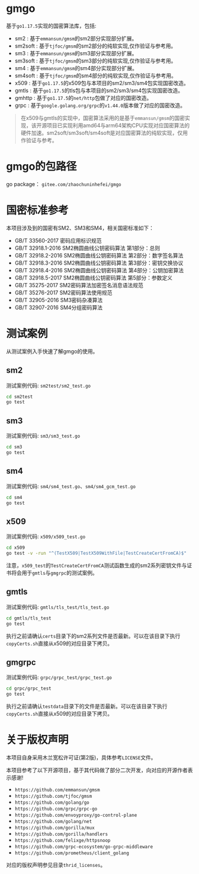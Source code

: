 gmgo
================
基于`go1.17.5`实现的国密算法库，包括:
- sm2 : 基于`emmansun/gmsm`的sm2部分实现部分扩展。
- sm2soft : 基于`tjfoc/gmsm`的sm2部分的纯软实现,仅作验证与参考用。
- sm3 : 基于`emmansun/gmsm`的sm3部分实现部分扩展。
- sm3soft : 基于`tjfoc/gmsm`的sm3部分的纯软实现,仅作验证与参考用。
- sm4 : 基于`emmansun/gmsm`的sm4部分实现部分扩展。
- sm4soft : 基于`tjfoc/gmsm`的sm4部分的纯软实现,仅作验证与参考用。
- x509 : 基于`go1.17.5`的x509包与本项目的sm2/sm3/sm4包实现国密改造。
- gmtls : 基于`go1.17.5`的tls包与本项目的sm2/sm3/sm4包实现国密改造。
- gmhttp : 基于`go1.17.5`的`net/http`包做了对应的国密改造。
- grpc : 基于`google.golang.org/grpc`的`v1.44.0`版本做了对应的国密改造。

> 在x509与gmtls的实现中，国密算法采用的是基于`emmansun/gmsm`的国密实现，该开源项目已实现利用amd64与arm64架构CPU实现对应国密算法的硬件加速。sm2soft/sm3soft/sm4soft是对应国密算法的纯软实现，仅用作验证与参考。

# gmgo的包路径
go package： `gitee.com/zhaochuninhefei/gmgo`

# 国密标准参考
本项目涉及到的国密有SM2、SM3和SM4，相关国密标准如下：

- GB/T 33560-2017 密码应用标识规范
- GB/T 32918.1-2016 SM2椭圆曲线公钥密码算法 第1部分：总则
- GB/T 32918.2-2016 SM2椭圆曲线公钥密码算法 第2部分：数字签名算法
- GB/T 32918.3-2016 SM2椭圆曲线公钥密码算法 第3部分：密钥交换协议
- GB/T 32918.4-2016 SM2椭圆曲线公钥密码算法 第4部分：公钥加密算法
- GB/T 32918.5-2017 SM2椭圆曲线公钥密码算法 第5部分：参数定义
- GB/T 35275-2017 SM2密码算法加密签名消息语法规范
- GB/T 35276-2017 SM2密码算法使用规范
- GB/T 32905-2016 SM3密码杂凑算法
- GB/T 32907-2016 SM4分组密码算法

# 测试案例
从测试案例入手快速了解gmgo的使用。

## sm2
测试案例代码: `sm2test/sm2_test.go`
```sh
cd sm2test
go test

```

## sm3
测试案例代码: `sm3/sm3_test.go`
```sh
cd sm3
go test

```

## sm4
测试案例代码: `sm4/sm4_test.go`、`sm4/sm4_gcm_test.go`
```sh
cd sm4
go test

```

## x509
测试案例代码: `x509/x509_test.go`
```sh
cd x509
go test -v -run "^(TestX509|TestX509WithFile|TestCreateCertFromCA)$"

```

注意，`x509_test`的`TestCreateCertFromCA`测试函数生成的sm2系列密钥文件与证书将会用于`gmtls`与`gmgrpc`的测试案例。


## gmtls
测试案例代码: `gmtls/tls_test/tls_test.go`
```sh
cd gmtls/tls_test
go test

```

执行之前请确认`certs`目录下的sm2系列文件是否最新。可以在该目录下执行`copyCerts.sh`直接从x509的对应目录下拷贝。

## gmgrpc
测试案例代码: `grpc/grpc_test/grpc_test.go`
```sh
cd grpc/grpc_test
go test

```

执行之前请确认`testdata`目录下的文件是否最新。可以在该目录下执行`copyCerts.sh`直接从x509的对应目录下拷贝。

# 关于版权声明
本项目自身采用木兰宽松许可证(第2版)，具体参考`LICENSE`文件。

本项目参考了以下开源项目，基于其代码做了部分二次开发，向对应的开源作者表示感谢!
- `https://github.com/emmansun/gmsm`
- `https://github.com/tjfoc/gmsm`
- `https://github.com/golang/go`
- `https://github.com/grpc/grpc-go`
- `https://github.com/envoyproxy/go-control-plane`
- `https://github.com/golang/net`
- `https://github.com/gorilla/mux`
- `https://github.com/gorilla/handlers`
- `https://github.com/felixge/httpsnoop`
- `https://github.com/grpc-ecosystem/go-grpc-middleware`
- `https://github.com/prometheus/client_golang`

对应的版权声明参见目录`thrid_licenses`。
